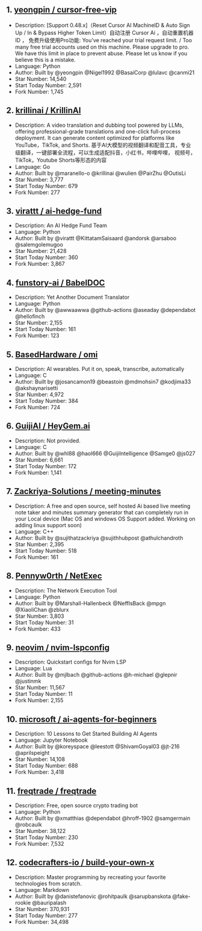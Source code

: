 ## 1. [yeongpin / cursor-free-vip](https://github.com/yeongpin/cursor-free-vip)
- Description: [Support 0.48.x]（Reset Cursor AI MachineID & Auto Sign Up / In & Bypass Higher Token Limit）自动注册 Cursor Ai ，自动重置机器ID ， 免费升级使用Pro功能: You've reached your trial request limit. / Too many free trial accounts used on this machine. Please upgrade to pro. We have this limit in place to prevent abuse. Please let us know if you believe this is a mistake.
- Language: Python
- Author: Built by @yeongpin @Nigel1992 @BasaiCorp @lulavc @canmi21
- Star Number: 14,540
- Start Today Number: 2,591
- Fork Number: 1,745

## 2. [krillinai / KrillinAI](https://github.com/krillinai/KrillinAI)
- Description: A video translation and dubbing tool powered by LLMs, offering professional-grade translations and one-click full-process deployment. It can generate content optimized for platforms like YouTube，TikTok, and Shorts. 基于AI大模型的视频翻译和配音工具，专业级翻译，一键部署全流程，可以生成适配抖音，小红书，哔哩哔哩，
视频号，TikTok，Youtube Shorts等形态的内容
- Language: Go
- Author: Built by @maranello-o @krillinai @wulien @PairZhu @OutisLi
- Star Number: 3,777
- Start Today Number: 679
- Fork Number: 277

## 3. [virattt / ai-hedge-fund](https://github.com/virattt/ai-hedge-fund)
- Description: An AI Hedge Fund Team
- Language: Python
- Author: Built by @virattt @KittatamSaisaard @andorsk @arsaboo @salemgolemugoo
- Star Number: 21,428
- Start Today Number: 360
- Fork Number: 3,867

## 4. [funstory-ai / BabelDOC](https://github.com/funstory-ai/BabelDOC)
- Description: Yet Another Document Translator
- Language: Python
- Author: Built by @awwaawwa @github-actions @aseaday @dependabot @hellofinch
- Star Number: 2,155
- Start Today Number: 161
- Fork Number: 123

## 5. [BasedHardware / omi](https://github.com/BasedHardware/omi)
- Description: AI wearables. Put it on, speak, transcribe, automatically
- Language: C
- Author: Built by @josancamon19 @beastoin @mdmohsin7 @kodjima33 @akshaynarisetti
- Star Number: 4,972
- Start Today Number: 384
- Fork Number: 724

## 6. [GuijiAI / HeyGem.ai](https://github.com/GuijiAI/HeyGem.ai)
- Description: Not provided.
- Language: C
- Author: Built by @whl88 @haol666 @GuijiIntelligence @Samge0 @js027
- Star Number: 6,661
- Start Today Number: 172
- Fork Number: 1,141

## 7. [Zackriya-Solutions / meeting-minutes](https://github.com/Zackriya-Solutions/meeting-minutes)
- Description: A free and open source, self hosted Ai based live meeting note taker and minutes summary generator that can completely run in your Local device (Mac OS and windows OS Support added. Working on adding linux support soon)
- Language: C++
- Author: Built by @sujithatzackriya @sujithhubpost @athulchandroth
- Star Number: 2,395
- Start Today Number: 518
- Fork Number: 161

## 8. [Pennyw0rth / NetExec](https://github.com/Pennyw0rth/NetExec)
- Description: The Network Execution Tool
- Language: Python
- Author: Built by @Marshall-Hallenbeck @NeffIsBack @mpgn @XiaoliChan @zblurx
- Star Number: 3,803
- Start Today Number: 31
- Fork Number: 433

## 9. [neovim / nvim-lspconfig](https://github.com/neovim/nvim-lspconfig)
- Description: Quickstart configs for Nvim LSP
- Language: Lua
- Author: Built by @mjlbach @github-actions @h-michael @glepnir @justinmk
- Star Number: 11,567
- Start Today Number: 11
- Fork Number: 2,155

## 10. [microsoft / ai-agents-for-beginners](https://github.com/microsoft/ai-agents-for-beginners)
- Description: 10 Lessons to Get Started Building AI Agents
- Language: Jupyter Notebook
- Author: Built by @koreyspace @leestott @ShivamGoyal03 @jt-216 @aprilspeight
- Star Number: 14,108
- Start Today Number: 688
- Fork Number: 3,418

## 11. [freqtrade / freqtrade](https://github.com/freqtrade/freqtrade)
- Description: Free, open source crypto trading bot
- Language: Python
- Author: Built by @xmatthias @dependabot @hroff-1902 @samgermain @robcaulk
- Star Number: 38,122
- Start Today Number: 230
- Fork Number: 7,532

## 12. [codecrafters-io / build-your-own-x](https://github.com/codecrafters-io/build-your-own-x)
- Description: Master programming by recreating your favorite technologies from scratch.
- Language: Markdown
- Author: Built by @danistefanovic @rohitpaulk @sarupbanskota @fake-rookie @bauripalash
- Star Number: 370,931
- Start Today Number: 277
- Fork Number: 34,498